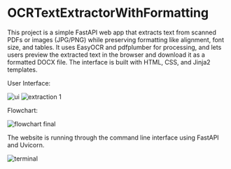 # OCRTextExtractorWithFormatting

This project is a simple FastAPI web app that extracts text from scanned PDFs or images (JPG/PNG) while preserving formatting like alignment, font size, and tables. It uses EasyOCR and pdfplumber for processing, and lets users preview the extracted text in the browser and download it as a formatted DOCX file. The interface is built with HTML, CSS, and Jinja2 templates.

User Interface:

![ui](https://github.com/user-attachments/assets/214551a2-d17f-402b-a747-bb71d038201c)
![extraction 1](https://github.com/user-attachments/assets/2ce59cbd-8517-4696-9b19-56e2a11362ef)

Flowchart:

![flowchart final](https://github.com/user-attachments/assets/886d0813-518a-445a-93aa-e01f00cf522c)

The website is running through the command line interface using FastAPI and Uvicorn.

![terminal](https://github.com/user-attachments/assets/58a48992-1286-4546-ad5c-daa09d31fc71)
